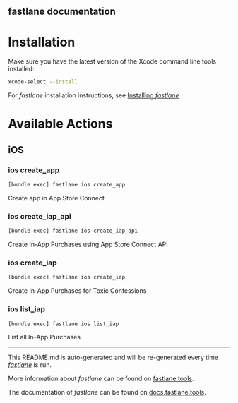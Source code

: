 fastlane documentation
----

# Installation

Make sure you have the latest version of the Xcode command line tools installed:

```sh
xcode-select --install
```

For _fastlane_ installation instructions, see [Installing _fastlane_](https://docs.fastlane.tools/#installing-fastlane)

# Available Actions

## iOS

### ios create_app

```sh
[bundle exec] fastlane ios create_app
```

Create app in App Store Connect

### ios create_iap_api

```sh
[bundle exec] fastlane ios create_iap_api
```

Create In-App Purchases using App Store Connect API

### ios create_iap

```sh
[bundle exec] fastlane ios create_iap
```

Create In-App Purchases for Toxic Confessions

### ios list_iap

```sh
[bundle exec] fastlane ios list_iap
```

List all In-App Purchases

----

This README.md is auto-generated and will be re-generated every time [_fastlane_](https://fastlane.tools) is run.

More information about _fastlane_ can be found on [fastlane.tools](https://fastlane.tools).

The documentation of _fastlane_ can be found on [docs.fastlane.tools](https://docs.fastlane.tools).
